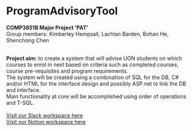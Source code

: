 # ProgramAdvisoryTool
<b>COMP3851B Major Project 'PAT' </b>
<br>Group members: Kimberley Hempsall, Lachlan Barden, Bohan He, Shenchong Chen

<br><b>Project aim:</b> to create a system that will advise UON students on which courses to enrol in next based on criteria such as completed courses, course pre-requisites and program requirements.
<br>The system will be created using a combination of SQL for the DB, C# and/or HTML for the interface design and possibly ASP.net to link the DB and interface.
<br>Main functionality at core will be accomplished using order of operations and T-SQL.
<br>
<br><a href="comp3851good.slack">Visit our Slack workspace here</a>
<br><a href="https://www.notion.so/comp3851bpat/">Visit our Notion workspace here</a>
